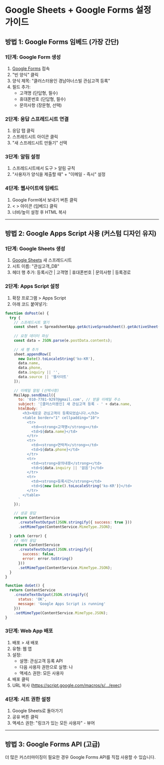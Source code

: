 # Google Sheets + Google Forms 설정 가이드

## 방법 1: Google Forms 임베드 (가장 간단)

### 1단계: Google Form 생성
1. [Google Forms](https://forms.google.com) 접속
2. "빈 양식" 클릭
3. 양식 제목: "클러스터용인 경남아너스빌 관심고객 등록"
4. 필드 추가:
   - 고객명 (단답형, 필수)
   - 휴대폰번호 (단답형, 필수)
   - 문의사항 (장문형, 선택)

### 2단계: 응답 스프레드시트 연결
1. 응답 탭 클릭
2. 스프레드시트 아이콘 클릭
3. "새 스프레드시트 만들기" 선택

### 3단계: 알림 설정
1. 스프레드시트에서 도구 > 알림 규칙
2. "사용자가 양식을 제출할 때" + "이메일 - 즉시" 설정

### 4단계: 웹사이트에 임베드
1. Google Form에서 보내기 버튼 클릭
2. < > 아이콘 (임베드) 클릭
3. 너비/높이 설정 후 HTML 복사

---

## 방법 2: Google Apps Script 사용 (커스텀 디자인 유지)

### 1단계: Google Sheets 생성
1. [Google Sheets](https://sheets.google.com) 새 스프레드시트
2. 시트 이름: "관심고객_DB"
3. 헤더 행 추가: 등록시간 | 고객명 | 휴대폰번호 | 문의사항 | 등록경로

### 2단계: Apps Script 설정
1. 확장 프로그램 > Apps Script
2. 아래 코드 붙여넣기:

```javascript
function doPost(e) {
  try {
    // 스프레드시트 열기
    const sheet = SpreadsheetApp.getActiveSpreadsheet().getActiveSheet();
    
    // 요청 데이터 파싱
    const data = JSON.parse(e.postData.contents);
    
    // 새 행 추가
    sheet.appendRow([
      new Date().toLocaleString('ko-KR'),
      data.name,
      data.phone,
      data.inquiry || '',
      data.source || '웹사이트'
    ]);
    
    // 이메일 알림 (선택사항)
    MailApp.sendEmail({
      to: '010-7781-9297@gmail.com', // 받을 이메일 주소
      subject: '[클러스터용인] 새 관심고객 등록 - ' + data.name,
      htmlBody: `
        <h3>새로운 관심고객이 등록되었습니다.</h3>
        <table border="1" cellpadding="10">
          <tr>
            <td><strong>고객명</strong></td>
            <td>${data.name}</td>
          </tr>
          <tr>
            <td><strong>연락처</strong></td>
            <td>${data.phone}</td>
          </tr>
          <tr>
            <td><strong>문의내용</strong></td>
            <td>${data.inquiry || '없음'}</td>
          </tr>
          <tr>
            <td><strong>등록시간</strong></td>
            <td>${new Date().toLocaleString('ko-KR')}</td>
          </tr>
        </table>
      `
    });
    
    // 성공 응답
    return ContentService
      .createTextOutput(JSON.stringify({ success: true }))
      .setMimeType(ContentService.MimeType.JSON);
      
  } catch (error) {
    // 에러 응답
    return ContentService
      .createTextOutput(JSON.stringify({ 
        success: false, 
        error: error.toString() 
      }))
      .setMimeType(ContentService.MimeType.JSON);
  }
}

function doGet() {
  return ContentService
    .createTextOutput(JSON.stringify({ 
      status: 'OK',
      message: 'Google Apps Script is running' 
    }))
    .setMimeType(ContentService.MimeType.JSON);
}
```

### 3단계: Web App 배포
1. 배포 > 새 배포
2. 유형: 웹 앱
3. 설정:
   - 설명: 관심고객 등록 API
   - 다음 사용자 권한으로 실행: 나
   - 액세스 권한: 모든 사용자
4. 배포 클릭
5. URL 복사 (https://script.google.com/macros/s/.../exec)

### 4단계: 시트 권한 설정
1. Google Sheets로 돌아가기
2. 공유 버튼 클릭
3. 액세스 권한: "링크가 있는 모든 사용자" - 뷰어

---

## 방법 3: Google Forms API (고급)

더 많은 커스터마이징이 필요한 경우 Google Forms API를 직접 사용할 수 있습니다.